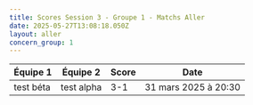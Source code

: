 ```yaml
---
title: Scores Session 3 - Groupe 1 - Matchs Aller
date: 2025-05-27T13:08:18.050Z
layout: aller
concern_group: 1
---
```




| Équipe 1 | Équipe 2 | Score | Date |
|----------|----------|-------|------|
| test béta | test alpha | 3-1 | 31 mars 2025 à 20:30 |
